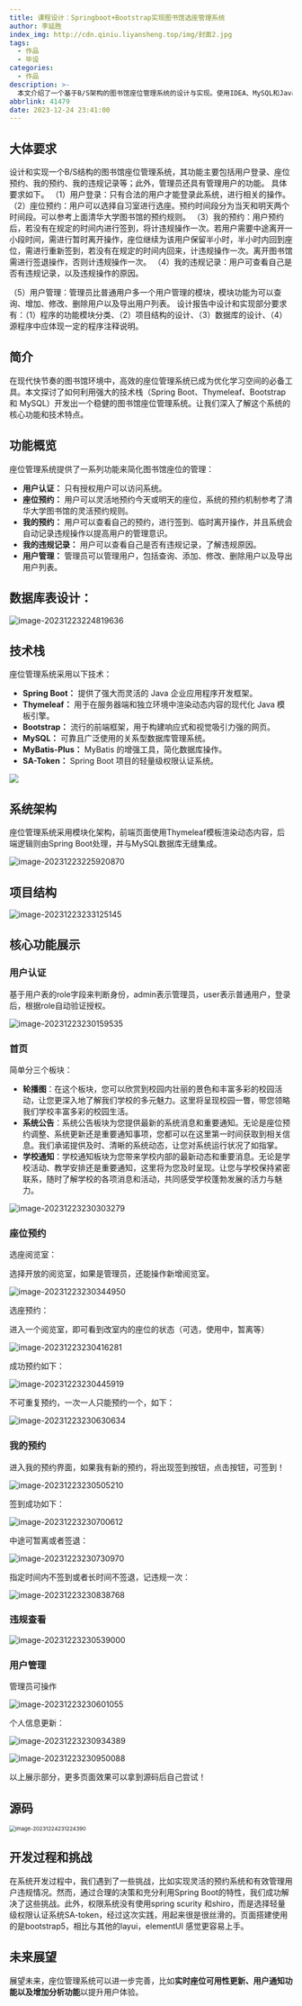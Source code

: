 ```yaml
---
title: 课程设计：Springboot+Bootstrap实现图书馆选座管理系统
author: 李延胜
index_img: http://cdn.qiniu.liyansheng.top/img/封面2.jpg
tags:
  - 作品
  - 毕设
categories:
  - 作品
description: >-
  本文介绍了一个基于B/S架构的图书馆座位管理系统的设计与实现。使用IDEA、MySQL和Java等工具和语言开发，包括用户登录、座位预约、违规记录管理等功能，同时管理员拥有用户管理权限。系统通过HTML、CSS、JS和BootStrap等前端技术实现友好界面，并提供了数据库设计与编程方法的实践机会。
abbrlink: 41479
date: 2023-12-24 23:41:00
---
```



## 大体要求

设计和实现一个B/S结构的图书馆座位管理系统，其功能主要包括用户登录、座位预约、我的预约、我的违规记录等；此外，管理员还具有管理用户的功能。
具体要求如下。
（1）用户登录：只有合法的用户才能登录此系统，进行相关的操作。
（2）座位预约：用户可以选择自习室进行选座。预约时间段分为当天和明天两个时间段。可以参考上面清华大学图书馆的预约规则。
（3）我的预约：用户预约后，若没有在规定的时间内进行签到，将计违规操作一次。若用户需要中途离开一小段时间，需进行暂时离开操作，座位继续为该用户保留半小时，半小时内回到座位，需进行重新签到，若没有在规定的时间内回来，计违规操作一次。离开图书馆需进行签退操作，否则计违规操作一次。
（4）我的违规记录：用户可查看自己是否有违规记录，以及违规操作的原因。

（5）用户管理：管理员比普通用户多一个用户管理的模块，模块功能为可以查询、增加、修改、删除用户以及导出用户列表。
设计报告中设计和实现部分要求有：（1）程序的功能模块分类、（2）项目结构的设计、（3）数据库的设计、（4）源程序中应体现一定的程序注释说明。

## 简介

在现代快节奏的图书馆环境中，高效的座位管理系统已成为优化学习空间的必备工具。本文探讨了如何利用强大的技术栈（Spring Boot、Thymeleaf、Bootstrap 和 MySQL）开发出一个稳健的图书馆座位管理系统。让我们深入了解这个系统的核心功能和技术特点。

## 功能概览

座位管理系统提供了一系列功能来简化图书馆座位的管理：

- **用户认证：** 只有授权用户可以访问系统。
- **座位预约：** 用户可以灵活地预约今天或明天的座位，系统的预约机制参考了清华大学图书馆的灵活预约规则。
- **我的预约：** 用户可以查看自己的预约，进行签到、临时离开操作，并且系统会自动记录违规操作以提高用户的管理意识。
- **我的违规记录：** 用户可以查看自己是否有违规记录，了解违规原因。
- **用户管理：** 管理员可以管理用户，包括查询、添加、修改、删除用户以及导出用户列表。

## 数据库表设计：

![image-20231223224819636](http://cdn.qiniu.liyansheng.top/typora/image-20231223224819636.png)

## 技术栈

座位管理系统采用以下技术：

- **Spring Boot：** 提供了强大而灵活的 Java 企业应用程序开发框架。
- **Thymeleaf：** 用于在服务器端和独立环境中渲染动态内容的现代化 Java 模板引擎。
- **Bootstrap：** 流行的前端框架，用于构建响应式和视觉吸引力强的网页。
- **MySQL：** 可靠且广泛使用的关系型数据库管理系统。
- **MyBatis-Plus：** MyBatis 的增强工具，简化数据库操作。
- **SA-Token：** Spring Boot 项目的轻量级权限认证系统。

![](http://cdn.qiniu.liyansheng.top/typora/b50eb7f070464a28b6b6bf3dcc7136bf.jpeg)

## 系统架构

座位管理系统采用模块化架构，前端页面使用Thymeleaf模板渲染动态内容，后端逻辑则由Spring Boot处理，并与MySQL数据库无缝集成。

![image-20231223225920870](http://cdn.qiniu.liyansheng.top/typora/image-20231223225920870.png)

## 项目结构

![image-20231223233125145](http://cdn.qiniu.liyansheng.top/typora/image-20231223233125145.png)

## 核心功能展示

### 用户认证

基于用户表的role字段来判断身份，admin表示管理员，user表示普通用户，登录后，根据role自动验证授权。

![image-20231223230159535](http://cdn.qiniu.liyansheng.top/typora/image-20231223230159535.png)

### 首页

简单分三个板块：

- **轮播图**：在这个板块，您可以欣赏到校园内壮丽的景色和丰富多彩的校园活动，让您更深入地了解我们学校的多元魅力。这里将呈现校园一瞥，带您领略我们学校丰富多彩的校园生活。
- **系统公告**：系统公告板块为您提供最新的系统消息和重要通知。无论是座位预约调整、系统更新还是重要通知事项，您都可以在这里第一时间获取到相关信息。我们承诺提供及时、清晰的系统动态，让您对系统运行状况了如指掌。
- **学校通知**：学校通知板块为您带来学校内部的最新动态和重要消息。无论是学校活动、教学安排还是重要通知，这里将为您及时呈现。让您与学校保持紧密联系，随时了解学校的各项消息和活动，共同感受学校蓬勃发展的活力与魅力。

![image-20231223230303279](http://cdn.qiniu.liyansheng.top/typora/image-20231223230303279.png)

### 座位预约

选座阅览室：

选择开放的阅览室，如果是管理员，还能操作新增阅览室。

![image-20231223230344950](http://cdn.qiniu.liyansheng.top/typora/image-20231223230344950.png)

选座预约：

进入一个阅览室，即可看到改室内的座位的状态（可选，使用中，暂离等）

![image-20231223230416281](http://cdn.qiniu.liyansheng.top/typora/image-20231223230416281.png)

成功预约如下：

![image-20231223230445919](http://cdn.qiniu.liyansheng.top/typora/image-20231223230445919.png)

不可重复预约，一次一人只能预约一个，如下：

![image-20231223230630634](http://cdn.qiniu.liyansheng.top/typora/image-20231223230630634.png)

### 我的预约

进入我的预约界面，如果我有新的预约，将出现签到按钮，点击按钮，可签到！

![image-20231223230505210](http://cdn.qiniu.liyansheng.top/typora/image-20231223230505210.png)

签到成功如下：

![image-20231223230700612](http://cdn.qiniu.liyansheng.top/typora/image-20231223230700612.png)

中途可暂离或者签退：

![image-20231223230730970](http://cdn.qiniu.liyansheng.top/typora/image-20231223230730970.png)

指定时间内不签到或者长时间不签退，记违规一次：

![image-20231223230838768](http://cdn.qiniu.liyansheng.top/typora/image-20231223230838768.png)

### 违规查看

![image-20231223230539000](http://cdn.qiniu.liyansheng.top/typora/image-20231223230539000.png)

### 用户管理

管理员可操作

![image-20231223230601055](http://cdn.qiniu.liyansheng.top/typora/image-20231223230601055.png)

个人信息更新：

![image-20231223230934389](http://cdn.qiniu.liyansheng.top/typora/image-20231223230934389.png)

![image-20231223230950088](http://cdn.qiniu.liyansheng.top/typora/image-20231223230950088.png)

以上展示部分，更多页面效果可以拿到源码后自己尝试！
## 源码

<img src="http://cdn.qiniu.liyansheng.top/typora/image-20231224231224390.png" alt="image-20231224231224390" style="zoom:67%;" />


## 开发过程和挑战

在系统开发过程中，我们遇到了一些挑战，比如实现灵活的预约系统和有效管理用户违规情况。然而，通过合理的决策和充分利用Spring Boot的特性，我们成功解决了这些挑战。此外，权限系统没有使用spring scurity 和shiro，而是选择轻量级权限认证系统SA-token，经过这次实践，用起来很是很丝滑的。页面搭建使用的是bootstrap5，相比与其他的layui，elementUI  感觉更容易上手。

## 未来展望

展望未来，座位管理系统可以进一步完善，比如**实时座位可用性更新、用户通知功能以及增加分析功能**以提升用户体验。

